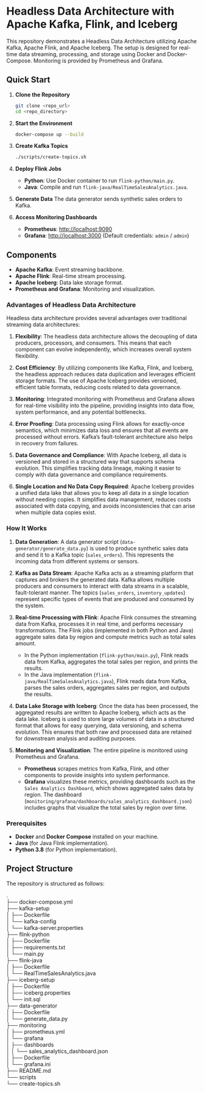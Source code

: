 # Headless Data Architecture with Apache Kafka, Flink, and Iceberg

This repository demonstrates a Headless Data Architecture utilizing Apache Kafka, Apache Flink, and Apache Iceberg. The setup is designed for real-time data streaming, processing, and storage using Docker and Docker-Compose. Monitoring is provided by Prometheus and Grafana.

## Quick Start

1. **Clone the Repository**
   ```bash
   git clone <repo_url>
   cd <repo_directory>
   ```

2. **Start the Environment**
   ```bash
   docker-compose up --build
   ```

3. **Create Kafka Topics**
   ```bash
   ./scripts/create-topics.sh
   ```

4. **Deploy Flink Jobs**
   - **Python**: Use Docker container to run `flink-python/main.py`.
   - **Java**: Compile and run `flink-java/RealTimeSalesAnalytics.java`.

5. **Generate Data**
   The data generator sends synthetic sales orders to Kafka.

6. **Access Monitoring Dashboards**
   - **Prometheus**: [http://localhost:9090](http://localhost:9090)
   - **Grafana**: [http://localhost:3000](http://localhost:3000) (Default credentials: `admin` / `admin`)

## Components
- **Apache Kafka**: Event streaming backbone.
- **Apache Flink**: Real-time stream processing.
- **Apache Iceberg**: Data lake storage format.
- **Prometheus and Grafana**: Monitoring and visualization.

### Advantages of Headless Data Architecture
Headless data architecture provides several advantages over traditional streaming data architectures:

1. **Flexibility**: The headless data architecture allows the decoupling of data producers, processors, and consumers. This means that each component can evolve independently, which increases overall system flexibility.

2. **Cost Efficiency**: By utilizing components like Kafka, Flink, and Iceberg, the headless approach reduces data duplication and leverages efficient storage formats. The use of Apache Iceberg provides versioned, efficient table formats, reducing costs related to data governance.

3. **Monitoring**: Integrated monitoring with Prometheus and Grafana allows for real-time visibility into the pipeline, providing insights into data flow, system performance, and any potential bottlenecks.

4. **Error Proofing**: Data processing using Flink allows for exactly-once semantics, which minimizes data loss and ensures that all events are processed without errors. Kafka’s fault-tolerant architecture also helps in recovery from failures.

5. **Data Governance and Compliance**: With Apache Iceberg, all data is versioned and stored in a structured way that supports schema evolution. This simplifies tracking data lineage, making it easier to comply with data governance and compliance requirements.

6. **Single Location and No Data Copy Required**: Apache Iceberg provides a unified data lake that allows you to keep all data in a single location without needing copies. It simplifies data management, reduces costs associated with data copying, and avoids inconsistencies that can arise when multiple data copies exist.


### How It Works
1. **Data Generation**: A data generator script (`data-generator/generate_data.py`) is used to produce synthetic sales data and send it to a Kafka topic (`sales_orders`). This represents the incoming data from different systems or sensors.

2. **Kafka as Data Stream**: Apache Kafka acts as a streaming platform that captures and brokers the generated data. Kafka allows multiple producers and consumers to interact with data streams in a scalable, fault-tolerant manner. The topics (`sales_orders`, `inventory_updates`) represent specific types of events that are produced and consumed by the system.

3. **Real-time Processing with Flink**: Apache Flink consumes the streaming data from Kafka, processes it in real time, and performs necessary transformations. The Flink jobs (implemented in both Python and Java) aggregate sales data by region and compute metrics such as total sales amount.
   - In the Python implementation (`flink-python/main.py`), Flink reads data from Kafka, aggregates the total sales per region, and prints the results.
   - In the Java implementation (`flink-java/RealTimeSalesAnalytics.java`), Flink reads data from Kafka, parses the sales orders, aggregates sales per region, and outputs the results.

4. **Data Lake Storage with Iceberg**: Once the data has been processed, the aggregated results are written to Apache Iceberg, which acts as the data lake. Iceberg is used to store large volumes of data in a structured format that allows for easy querying, data versioning, and schema evolution. This ensures that both raw and processed data are retained for downstream analysis and auditing purposes.

5. **Monitoring and Visualization**: The entire pipeline is monitored using Prometheus and Grafana.
   - **Prometheus** scrapes metrics from Kafka, Flink, and other components to provide insights into system performance.
   - **Grafana** visualizes these metrics, providing dashboards such as the `Sales Analytics Dashboard`, which shows aggregated sales data by region. The dashboard (`monitoring/grafana/dashboards/sales_analytics_dashboard.json`) includes graphs that visualize the total sales by region over time.


### Prerequisites
- **Docker** and **Docker Compose** installed on your machine.
- **Java** (for Java Flink implementation).
- **Python 3.8** (for Python implementation).


## Project Structure

The repository is structured as follows:
      
.     
├── docker-compose.yml   
├── kafka-setup      
│   ├── Dockerfile    
│   └── kafka-config   
│       └── kafka-server.properties   
├── flink-python   
│   ├── Dockerfile   
│   ├── requirements.txt   
│   └── main.py   
├── flink-java   
│   ├── Dockerfile    
│   └── RealTimeSalesAnalytics.java   
├── iceberg-setup   
│   ├── Dockerfile    
│   ├── iceberg.properties    
│   └── init.sql   
├── data-generator    
│   ├── Dockerfile    
│   └── generate_data.py    
├── monitoring     
│   ├── prometheus.yml    
│   └── grafana     
│       ├── dashboards     
│       │   └── sales_analytics_dashboard.json     
│       ├── Dockerfile    
│       └── grafana.ini     
├── README.md     
└── scripts    
    └── create-topics.sh    





